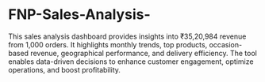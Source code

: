 # FNP-Sales-Analysis-
This sales analysis dashboard provides insights into ₹35,20,984 revenue from 1,000 orders. It highlights monthly trends, top products, occasion-based revenue, geographical performance, and delivery efficiency. The tool enables data-driven decisions to enhance customer engagement, optimize operations, and boost profitability.
